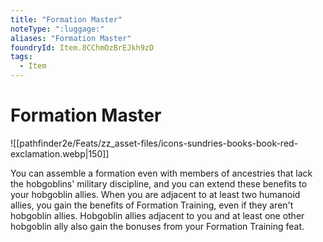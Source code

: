 ```yaml
---
title: "Formation Master"
noteType: ":luggage:"
aliases: "Formation Master"
foundryId: Item.8CChmOzBrEJkh9zD
tags:
  - Item
---
```


# Formation Master
![[pathfinder2e/Feats/zz_asset-files/icons-sundries-books-book-red-exclamation.webp|150]]

You can assemble a formation even with members of ancestries that lack the hobgoblins' military discipline, and you can extend these benefits to your hobgoblin allies. When you are adjacent to at least two humanoid allies, you gain the benefits of Formation Training, even if they aren't hobgoblin allies. Hobgoblin allies adjacent to you and at least one other hobgoblin ally also gain the bonuses from your Formation Training feat.
